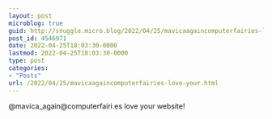 ```yaml
---
layout: post
microblog: true
guid: http://snuggle.micro.blog/2022/04/25/mavicaagaincomputerfairies-love-your.html
post_id: 4546971
date: 2022-04-25T18:03:30-0000
lastmod: 2022-04-25T18:03:30-0000
type: post
categories:
- "Posts"
url: /2022/04/25/mavicaagaincomputerfairies-love-your.html
---
```

<p>@mavica_again@computerfairi.es love your website!</p>
